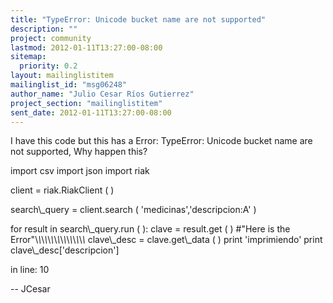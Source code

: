 ```yaml
---
title: "TypeError: Unicode bucket name are not supported"
description: ""
project: community
lastmod: 2012-01-11T13:27:00-08:00
sitemap:
  priority: 0.2
layout: mailinglistitem
mailinglist_id: "msg06248"
author_name: "Julio Cesar Ríos Gutierrez"
project_section: "mailinglistitem"
sent_date: 2012-01-11T13:27:00-08:00
---
```



 I have this code but this has a Error: TypeError: Unicode bucket name are
not supported, Why happen this?

import csv
import json
import riak

client = riak.RiakClient ( )

search\\_query = client.search ( 'medicinas','descripcion:A' )

for result in search\\_query.run ( ):
 clave = result.get ( ) #"Here is the Error"\\*\\*\\*\\*\\*\\*\\*\\*\\*\\*\\*\\*\\*\\*\\*\\*
 clave\\_desc = clave.get\\_data ( )
 print 'imprimiendo'
 print clave\\_desc['descripcion']

in line: 10

-- 
JCesar
